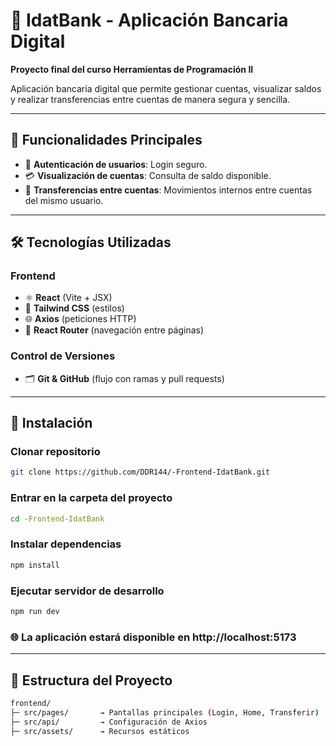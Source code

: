 # 🏦 IdatBank - Aplicación Bancaria Digital

**Proyecto final del curso Herramientas de Programación II**

Aplicación bancaria digital que permite gestionar cuentas, visualizar saldos y realizar transferencias entre cuentas de manera segura y sencilla.

---

## 🔑 Funcionalidades Principales

- 🔐 **Autenticación de usuarios**: Login seguro.
- 💳 **Visualización de cuentas**: Consulta de saldo disponible.
- 💸 **Transferencias entre cuentas**: Movimientos internos entre cuentas del mismo usuario.

---

## 🛠 Tecnologías Utilizadas

### Frontend

- ⚛️ **React** (Vite + JSX)
- 🎨 **Tailwind CSS** (estilos)
- 🌐 **Axios** (peticiones HTTP)
- 🧭 **React Router** (navegación entre páginas)

### Control de Versiones

- 🗂 **Git & GitHub** (flujo con ramas y pull requests)

---

## 🚀 Instalación

### Clonar repositorio

```bash
git clone https://github.com/DDR144/-Frontend-IdatBank.git
```

### Entrar en la carpeta del proyecto

```bash
cd -Frontend-IdatBank
```

### Instalar dependencias

```bash
npm install
```

### Ejecutar servidor de desarrollo

```bash
npm run dev
```

### 🌐 La aplicación estará disponible en http://localhost:5173

---

## 📂 Estructura del Proyecto

```bash
frontend/
├─ src/pages/       → Pantallas principales (Login, Home, Transferir)
├─ src/api/         → Configuración de Axios
├─ src/assets/      → Recursos estáticos
```
